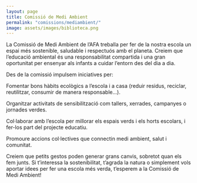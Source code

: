 ```yaml
---
layout: page
title: Comissió de Medi Ambient
permalink: "comissions/mediambient/"
image: assets/images/biblioteca.png
---
```


La Comissió de Medi Ambient de l’AFA treballa per fer de la nostra escola un espai més sostenible, saludable i respectuós amb el planeta. Creiem que l’educació ambiental és una responsabilitat compartida i una gran oportunitat per ensenyar als infants a cuidar l’entorn des del dia a dia.

Des de la comissió impulsem iniciatives per:

Fomentar bons hàbits ecològics a l’escola i a casa (reduir residus, reciclar, reutilitzar, consumir de manera responsable...).

Organitzar activitats de sensibilització com tallers, xerrades, campanyes o jornades verdes.

Col·laborar amb l’escola per millorar els espais verds i els horts escolars, i fer-los part del projecte educatiu.

Promoure accions col·lectives que connectin medi ambient, salut i comunitat.

Creiem que petits gestos poden generar grans canvis, sobretot quan els fem junts. Si t’interessa la sostenibilitat, t’agrada la natura o simplement vols aportar idees per fer una escola més verda, t’esperem a la Comissió de Medi Ambient!